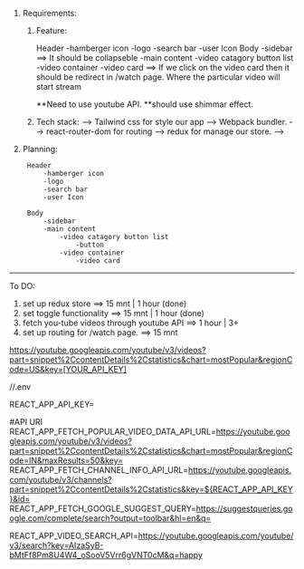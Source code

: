1. Requirements:
    1. Feature:

        Header
            -hamberger icon
            -logo
            -search bar
            -user Icon
        Body
            -sidebar ==> It should be collapseble
            -main content
                -video catagory button list
                -video container
                    -video card  ==> If we click on the video card then it should be redirect in /watch page. Where the particular video will start stream


        **Need to use youtube API.
        **should use shimmar effect.

    2. Tech stack:
            --> Tailwind css for style our app
            --> Webpack bundler.
            --> react-router-dom for routing
            --> redux for manage our store.
            -->

2. Planning:

        Header
            -hamberger icon
            -logo
            -search bar
            -user Icon

        Body
            -sidebar
            -main content
                -video catagory button list
                    -button
                -video container
                    -video card


------------------------------------------------------------------------------------------------------------------------------------------------

To DO:
1. set up redux store ==> 15 mnt | 1 hour (done)
2. set toggle functionality ==> 15 mnt | 1 hour (done)
3. fetch you-tube videos through youtube API ==> 1 hour | 3+
4. set up routing for /watch page. ==> 15 mnt

https://youtube.googleapis.com/youtube/v3/videos?part=snippet%2CcontentDetails%2Cstatistics&chart=mostPopular&regionCode=US&key=[YOUR_API_KEY]


//.env

REACT_APP_API_KEY=

#API URI
REACT_APP_FETCH_POPULAR_VIDEO_DATA_API_URL=https://youtube.googleapis.com/youtube/v3/videos?part=snippet%2CcontentDetails%2Cstatistics&chart=mostPopular&regionCode=IN&maxResults=50&key=
REACT_APP_FETCH_CHANNEL_INFO_API_URL=https://youtube.googleapis.com/youtube/v3/channels?part=snippet%2CcontentDetails%2Cstatistics&key=${REACT_APP_API_KEY}&id=
REACT_APP_FETCH_GOOGLE_SUGGEST_QUERY=https://suggestqueries.google.com/complete/search?output=toolbar&hl=en&q=

REACT_APP_VIDEO_SEARCH_API=https://youtube.googleapis.com/youtube/v3/search?key=AIzaSyB-bMtFf8Pm8U4W4_oSooV5Vrr6gVNT0cM&q=happy